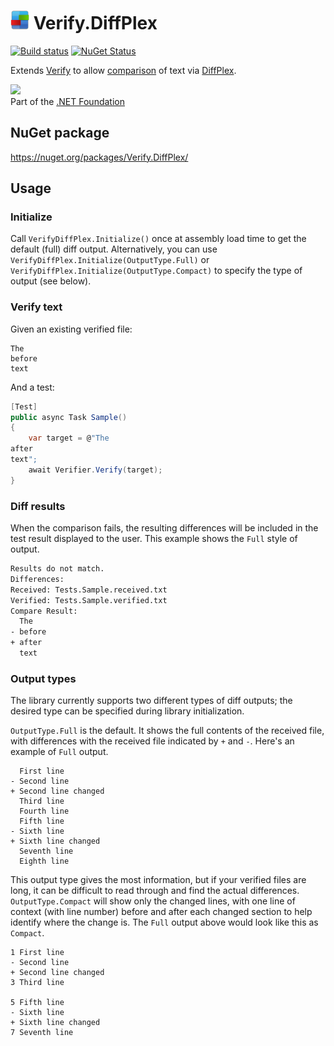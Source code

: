 # <img src="/src/icon.png" height="30px"> Verify.DiffPlex

[![Build status](https://ci.appveyor.com/api/projects/status/9ug1ufa69m4vf4ph?svg=true)](https://ci.appveyor.com/project/SimonCropp/Verify-DiffPlex)
[![NuGet Status](https://img.shields.io/nuget/v/Verify.DiffPlex.svg)](https://www.nuget.org/packages/Verify.DiffPlex/)

Extends [Verify](https://github.com/VerifyTests/Verify) to allow [comparison](https://github.com/VerifyTests/Verify/blob/master/docs/comparer.md) of text via [DiffPlex](https://github.com/mmanela/diffplex).

<a href='https://dotnetfoundation.org' alt='Part of the .NET Foundation'><img src='https://raw.githubusercontent.com/VerifyTests/Verify/master/docs/dotNetFoundation.svg' height='30px'></a><br>
Part of the [.NET Foundation](https://dotnetfoundation.org)


## NuGet package

https://nuget.org/packages/Verify.DiffPlex/


## Usage


### Initialize

Call `VerifyDiffPlex.Initialize()` once at assembly load time to get the default (full) diff output. Alternatively, you can use `VerifyDiffPlex.Initialize(OutputType.Full)` or `VerifyDiffPlex.Initialize(OutputType.Compact)` to specify the type of output (see below).


### Verify text

Given an existing verified file:

```
The
before
text
```

And a test:

```cs
[Test]
public async Task Sample()
{
    var target = @"The
after
text";
    await Verifier.Verify(target);
}
```


### Diff results

When the comparison fails, the resulting differences will be included in the test result displayed to the user. This example shows the `Full` style of output.

```txt
Results do not match.
Differences:
Received: Tests.Sample.received.txt
Verified: Tests.Sample.verified.txt
Compare Result:
  The
- before
+ after
  text
```


### Output types

The library currently supports two different types of diff outputs; the desired type can be specified during library initialization.

`OutputType.Full` is the default. It shows the full contents of the received file, with differences with the received file indicated by `+` and `-`. Here's an example of `Full` output.

```
  First line
- Second line
+ Second line changed
  Third line
  Fourth line
  Fifth line
- Sixth line
+ Sixth line changed
  Seventh line
  Eighth line
```

This output type gives the most information, but if your verified files are long, it can be difficult to read through and find the actual differences. `OutputType.Compact` will show only the changed lines, with one line of context (with line number) before and after each changed section to help identify where the change is. The `Full` output above would look like this as `Compact`.

```
1 First line
- Second line
+ Second line changed
3 Third line

5 Fifth line
- Sixth line
+ Sixth line changed
7 Seventh line
```
